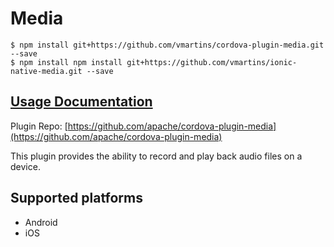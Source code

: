 # Media

```
$ npm install git+https://github.com/vmartins/cordova-plugin-media.git --save
$ npm install npm install git+https://github.com/vmartins/ionic-native-media.git --save
```

## [Usage Documentation](https://ionicframework.com/docs/native/media/)

Plugin Repo: [https://github.com/apache/cordova-plugin-media](https://github.com/apache/cordova-plugin-media)

This plugin provides the ability to record and play back audio files on a device.

## Supported platforms

- Android
- iOS

